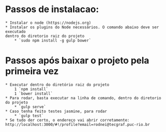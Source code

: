# Passos de instalacao: 

    * Instalar o node (https://nodejs.org)
    * Instalar os plugins do Node necessários. O comando abaixo deve ser executado
	dentro do diretorio raiz do projeto
	    * `sudo npm install -g gulp bower`

# Passos após baixar o projeto pela primeira vez
    * Executar dentro do diretório raiz do projeto	
	    1 `npm install`
        1 `bower install`
    * Para rodar, basta executar na linha de comando, dentro do diretorio do projeto
        * `gulp serve`
    * Caso tenha feito testes jasmine, para rodar
        * `gulp test`    
    * Se tudo der certo, o endereço vai abrir corretamente: http://localhost:3000/#!/profile?email=rodnei@tecgraf.puc-rio.br
